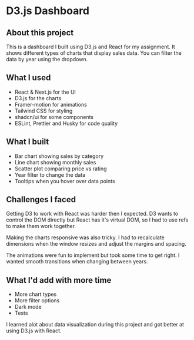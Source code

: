 # D3.js Dashboard

## About this project

This is a dashboard I built using D3.js and React for my assignment. It shows different types of charts that display sales data. You can filter the data by year using the dropdown.

## What I used

- React & Next.js for the UI
- D3.js for the charts
- Framer-motion for animations
- Tailwind CSS for styling
- shadcn/ui for some components
- ESLint, Prettier and Husky for code quality

## What I built

- Bar chart showing sales by category
- Line chart showing monthly sales
- Scatter plot comparing price vs rating
- Year filter to change the data
- Tooltips when you hover over data points

## Challenges I faced

Getting D3 to work with React was harder then I expected. D3 wants to control the DOM directly but React has it's virtual DOM, so I had to use refs to make them work together.

Making the charts responsive was also tricky. I had to recalculate dimensions when the window resizes and adjust the margins and spacing.

The animations were fun to implement but took some time to get right. I wanted smooth transitions when changing between years.

## What I'd add with more time

- More chart types
- More filter options
- Dark mode
- Tests

I learned alot about data visualization during this project and got better at using D3.js with React.
